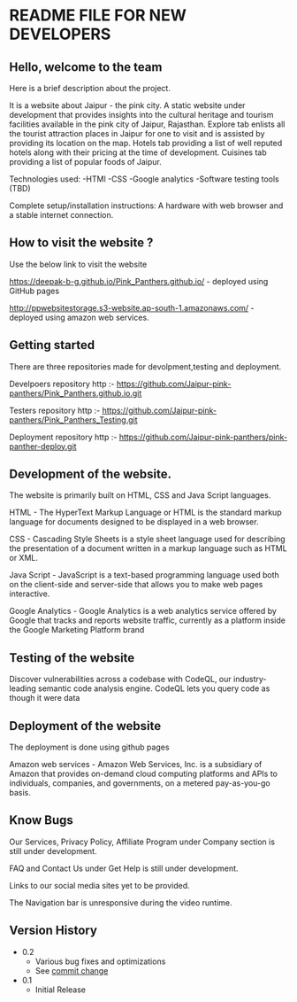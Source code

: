 # README FILE FOR NEW DEVELOPERS

## Hello, welcome to the team

Here is a brief description about the project.

It is a website about Jaipur - the pink city. A static website under development that provides insights into the cultural heritage and tourism facilities available in the pink city of Jaipur, Rajasthan. Explore tab enlists all the tourist attraction places in Jaipur for one to visit and is assisted by providing its location on the map. Hotels tab providing a list of well reputed hotels along with their pricing at the time of development. Cuisines tab providing a list of popular foods of Jaipur.

Technologies used: -HTMl -CSS -Google analytics -Software testing tools (TBD)

Complete setup/installation instructions: A hardware with web browser and a stable internet connection.


## How to visit the website ?

Use the below link to visit the website

https://deepak-b-g.github.io/Pink_Panthers.github.io/ - deployed using GitHub pages

http://ppwebsitestorage.s3-website.ap-south-1.amazonaws.com/ - deployed using amazon web services.

## Getting started

There are three repositories made for devolpment,testing and deployment.

Develpoers repository http :- https://github.com/Jaipur-pink-panthers/Pink_Panthers.github.io.git

Testers repository http :- https://github.com/Jaipur-pink-panthers/Pink_Panthers_Testing.git

Deployment repository http :- https://github.com/Jaipur-pink-panthers/pink-panther-deploy.git

## Development of the website.

The website is primarily built on HTML, CSS and Java Script languages.

HTML - The HyperText Markup Language or HTML is the standard markup language for documents designed to be displayed in a web browser.

CSS - Cascading Style Sheets is a style sheet language used for describing the presentation of a document written in a markup language such as HTML or XML.

Java Script - JavaScript is a text-based programming language used both on the client-side and server-side that allows you to make web pages interactive.

Google Analytics - Google Analytics is a web analytics service offered by Google that tracks and reports website traffic, currently as a platform inside the Google Marketing Platform brand

## Testing of the website

Discover vulnerabilities across a codebase with CodeQL, our industry-leading semantic code analysis engine. CodeQL lets you query code as though it were data

## Deployment of the website
The deployment is done using github pages

Amazon web services - Amazon Web Services, Inc. is a subsidiary of Amazon that provides on-demand cloud computing platforms and APIs to individuals, companies, and governments, on a metered pay-as-you-go basis.

## Know Bugs
Our Services, Privacy Policy, Affiliate Program under Company section is still under development.

FAQ and Contact Us under Get Help is still under development.

Links to our social media sites yet to be provided.

The Navigation bar is unresponsive during the video runtime.

## Version History

* 0.2
    * Various bug fixes and optimizations
    * See [commit change](https://github.com/Jaipur-pink-panthers/Pink_Panthers.github.io/commits/main) 
* 0.1
    * Initial Release
